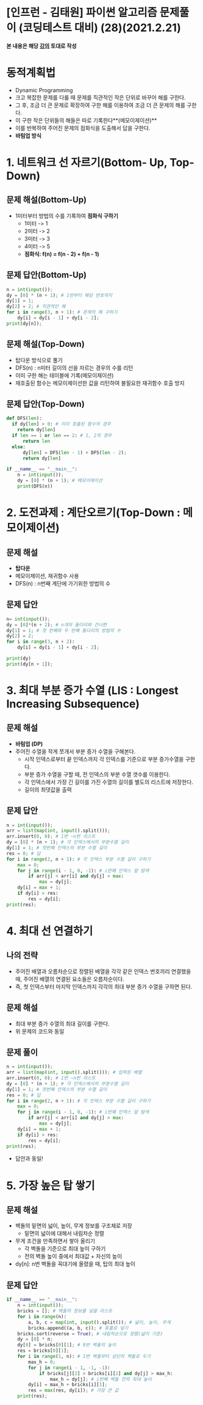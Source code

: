 # [인프런 - 김태원] 파이썬 알고리즘 문제풀이 (코딩테스트 대비) (28)(2021.2.21)



**본 내용은 해당 [강의](https://www.inflearn.com/course/파이썬-알고리즘-문제풀이-코딩테스트/dashboard) 토대로 작성**



# 동적계획법

* Dynamic Programming
* 크고 복잡한 문제를 다룰 때 문제를 직관적인 작은 단위로 바꾸어 해를 구한다.
* 그 후, 조금 더 큰 문제로 확장하여 구한 해를 이용하여 조금 더 큰 문제의 해를 구한다.
* 이 구한 작은 단위들의 해들은 따로 기록한다**(메모이제이션)**
* 이를 반복하여 주어진 문제의 점화식을 도출해서 답을 구한다.
* **바텀업 방식**



# 1. 네트워크 선 자르기(Bottom- Up, Top-Down)

## 문제 해설(Bottom-Up)

* 1미터부터 방법의 수를 기록하여 **점화식 구하기**
  * 1미터 -> 1
  * 2미터 -> 2
  * 3미터 -> 3
  * 4미터 -> 5
  * **점화식: f(n) = f(n - 2) + f(n - 1)**



## 문제 답안(Bottom-Up)

```python
n = int(input());
dy = [0] * (n + 1); # 1번부터 해당 번호까지
dy[1] = 1;
dy[2] = 2; # 직관적인 해
for i in range(3, n + 1): # 문제의 해 구하기
    dy[i] = dy[i - 1] + dy[i - 2];
print(dy[n]);
```



## 문제 해설(Top-Down)

* 탑다운 방식으로 풀기
* DFS(n) : n미터 길이의 선을 자르는 경우의 수를 리턴
* 이미 구한 해는 테이블에 기록(메모이제이션)
* 재호출된 함수는 메모이제이션한 값을 리턴하여 불필요한 재귀함수 호출 방지



## 문제 답안(Top-Down)

```python
def DFS(len):
  if dy[len] > 0: # 이미 호출된 함수의 경우
    return dy[len]
  if len == 1 or len == 2: # 1, 2의 경우
      return len
  else:
      dy[len] = DFS(len - 1) + DFS(len - 2);
      return dy[len]

if __name__ == "__main__":
    n = int(input());
    dy = [0] * (n + 1); # 메모이제이션
    print(DFS(n))
```



# 2. 도전과제 : 계단오르기(Top-Down : 메모이제이션)



## 문제 해설

* **탑다운** 
* 메모이제이션, 재귀함수 사용
* DFS(n) : n번째 계단에 가기위한 방법의 수



## 문제 답안

```python
n= int(input());
dy = [0]*(n + 2); # n개의 돌다리와 건너편
dy[1] = 1; # 첫 번째와 두 번째 돌다리의 방법의 수
dy[2] = 2;
for i in range(3, n + 2):
    dy[i] = dy[i - 1] + dy[i - 2];

print(dy)
print(dy[n + 1]);
```



# 3. 최대 부분 증가 수열 (LIS : Longest Increasing Subsequence)

## 문제 해설

* **바텀업 (DP)**
* 주어진 수열을 작게 쪼개서 부분 증가 수열을 구해본다.
  * 시작 인덱스로부터 끝 인덱스까지 각 인덱스를 기준으로 부분 증가수열을 구한다.
  * 부분 증가 수열을 구할 때, 전 인덱스의 부분 수열 갯수를 이용한다.
  * 각 인덱스에서 가장 긴 길이를 가진 수열의 길이를 별도의 리스트에 저장한다.
  * 길이의 최댓값을 출력



## 문제 답안

```python
n = int(input());
arr = list(map(int, input().split()));
arr.insert(0, 0); # 1번 ~n번 리스트
dy = [0] * (n + 1); # 각 인덱스에서의 부분수열 길이
dy[1] = 1; # 첫번째 인덱스의 부분 수열 길이
res = 0; # 답
for i in range(2, n + 1): # 각 인덱스 부분 수열 길이 구하기
    max = 0;
    for j in range(i - 1, 0, -1): # i번째 인덱스 앞 탐색
        if arr[j] < arr[i] and dy[j] > max: 
            max = dy[j];
    dy[i] = max + 1;
    if dy[i] > res:
        res = dy[i];
print(res);
```



# 4. 최대 선 연결하기

## 나의 전략

* 주어진 배열과 오름차순으로 정렬된 배열을 각각 같은 인덱스 번호끼리 연결했을 때, 주어진 배열의 연결된 요소들은 오름차순이다.
* 즉, 첫 인덱스부터 마지막 인덱스까지 각각의 최대 부분 증가 수열을 구하면 된다.



## 문제 해설

* 최대 부분 증가 수열의 최대 길이를 구한다.
* 위 문제의 코드와 동일



## 문제 풀이

```python
n = int(input());
arr = list(map(int, input().split())); # 입력된 배열
arr.insert(0, 0); # 1번 ~n번 리스트
dy = [0] * (n + 1); # 각 인덱스에서의 부분수열 길이
dy[1] = 1; # 첫번째 인덱스의 부분 수열 길이
res = 0; # 답
for i in range(2, n + 1): # 각 인덱스 부분 수열 길이 구하기
    max = 0;
    for j in range(i - 1, 0, -1): # i번째 인덱스 앞 탐색
        if arr[j] < arr[i] and dy[j] > max: 
            max = dy[j];
    dy[i] = max + 1;
    if dy[i] > res:
        res = dy[i];
print(res);
```

* 답안과 동일!



# 5. 가장 높은 탑 쌓기

## 문제 해설

* 벽돌의 밑면의 넓이, 높이, 무게 정보를 구조체로 저장
  * 밑면의 넓이에 대해서 내림차순 정렬
* 무게 조건을 만족하면서 쌓아 올리기
  * 각 벽돌을 기준으로 최대 높이 구하기
  * 전의 벽돌 높이 중에서 최대값 + 자신의 높이
* dy[n]: n번 벽돌을 꼭대기에 올렸을 때, 탑의 최대 높이



## 문제 답안

```python
if __name__ == "__main__":
    n = int(input());
    bricks = []; # 벽돌의 정보를 넣을 리스트
    for i in range(n):
        a, b, c = map(int, input().split()); # 넓이, 높이, 무게
        bricks.append((a, b, c)); # 튜플로 넣기
    bricks.sort(reverse = True); # 내림차순으로 정렬(넓이 기준)
    dy = [0] * n;
    dy[0] = bricks[0][1]; # 0번 벽돌의 높이
    res = bricks[0][1];
    for i in range(1, n): # 1번 벽돌부터 상단의 벽돌로 두기
        max_h = 0;
        for j in range(i - 1, -1, -1):
            if bricks[j][2] > bricks[i][2] and dy[j] > max_h:
                max_h = dy[j]; # i번째 벽돌 전의 최대 높이
        dy[i] = max_h + bricks[i][1];
        res = max(res, dy[i]); # 가장 큰 값
    print(res);
```
